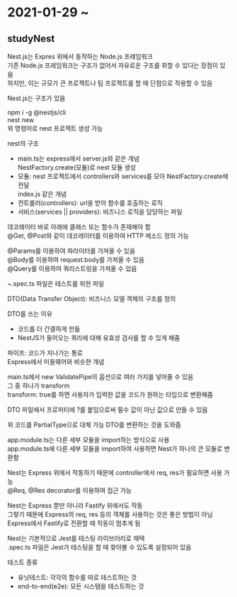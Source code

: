 # 2021-01-29 ~ 

## studyNest

Nest.js는 Expres 위에서 동작하는 Node.js 프레임워크  
기존 Node.js 프레임워크는 구조가 없어서 자유로운 구조를 취할 수 있다는 장점이 있음  
하지만, 이는 규모가 큰 프로젝트나 팀 프로젝트를 할 때 단점으로 작용할 수 있음

Nest.js는 구조가 있음

npm i -g @nestjs/cli  
nest new  
위 명령어로 nest 프로젝트 생성 가능

nest의 구조
- main.ts는 express에서 server.js와 같은 개념  
NestFactory.create(모듈)로 nest 모듈 생성
- 모듈: nest 프로젝트에서 controllers와 services를 모아 NestFactory.create에 전달  
index.js 같은 개념
- 컨트롤러(controllers): url을 받아 함수를 호출하는 로직
- 서비스(services || providers): 비즈니스 로직을 담당하는 파일

데코레이터 바로 아래에 클래스 또는 함수가 존재해야 함  
@Get, @Post와 같이 데코레이터를 이용하여 HTTP 메소드 정의 가능

@Params를 이용하여 파라미터를 가져올 수 있음  
@Body를 이용하여 request.body를 가져올 수 있음  
@Query를 이용하여 쿼리스트링을 가져올 수 있음

~.spec.ts 파일은 테스트를 위한 파일
 
DTO(Data Transfer Object): 비즈니스 모델 객체의 구조를 정의

DTO를 쓰는 이유
- 코드를 더 간결하게 만듦
- NestJS가 들어오는 쿼리에 대해 유효성 검사를 할 수 있게 해줌

파이프: 코드가 지나가는 통로  
Express에서 미들웨어와 비슷한 개념

main.ts에서 new ValidatePipe의 옵션으로 여러 가지를 넣어줄 수 있음  
그 중 하나가 transform  
transform: true를 하면 사용자가 입력한 값을 코드가 원하는 타입으로 변환해줌

DTO 파일에서 프로퍼티에 ?를 붙임으로써 필수 값이 아닌 값으로 만들 수 있음

위 코드를 PartialType으로 대체 가능
DTO를 변환하는 것을 도와줌

app.module.ts는 다른 세부 모듈을 import하는 방식으로 사용  
app.module.ts에 다른 세부 모듈을 import하여 사용하면 Nest가 하나의 큰 모듈로 변환함

Nest는 Express 위에서 작동하기 때문에 controller에서 req, res가 필요하면 사용 가능  
@Req, @Res decorator를 이용하여 접근 가능

Nest는 Express 뿐만 아니라 Fastify 위에서도 작동  
그렇기 때문에 Express의 req, res 등의 객체를 사용하는 것은 좋은 방법이 아님  
Express에서 Fastify로 전환할 때 작동이 멈추게 됨

Nest는 기본적으로 Jest를 테스팅 라이브러리로 채택  
.spec.ts 파일은 Jest가 테스팅을 할 때 찾아볼 수 있도록 설정되어 있음  

테스트 종류
- 유닛테스트: 각각의 함수를 따로 테스트하는 것
- end-to-end(e2e): 모든 시스템을 테스트하는 것
 
